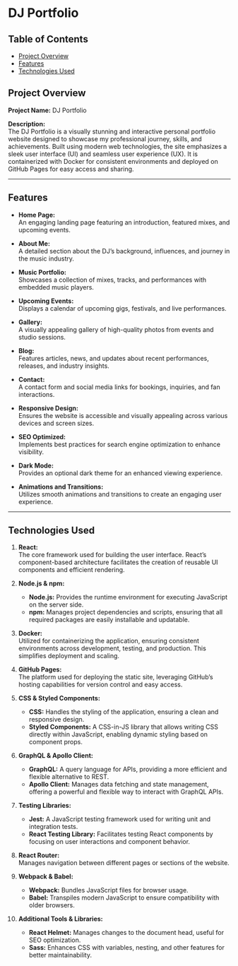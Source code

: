 # DJ Portfolio

## Table of Contents

- [Project Overview](#project-overview)
- [Features](#features)
- [Technologies Used](#technologies-used)


## Project Overview

**Project Name:** DJ Portfolio

**Description:**  
The DJ Portfolio is a visually stunning and interactive personal portfolio website designed to showcase my professional journey, skills, and achievements. Built using modern web technologies, the site emphasizes a sleek user interface (UI) and seamless user experience (UX). It is containerized with Docker for consistent environments and deployed on GitHub Pages for easy access and sharing.

---

## Features

- **Home Page:**  
  An engaging landing page featuring an introduction, featured mixes, and upcoming events.

- **About Me:**  
  A detailed section about the DJ’s background, influences, and journey in the music industry.

- **Music Portfolio:**  
  Showcases a collection of mixes, tracks, and performances with embedded music players.

- **Upcoming Events:**  
  Displays a calendar of upcoming gigs, festivals, and live performances.

- **Gallery:**  
  A visually appealing gallery of high-quality photos from events and studio sessions.

- **Blog:**  
  Features articles, news, and updates about recent performances, releases, and industry insights.

- **Contact:**  
  A contact form and social media links for bookings, inquiries, and fan interactions.

- **Responsive Design:**  
  Ensures the website is accessible and visually appealing across various devices and screen sizes.

- **SEO Optimized:**  
  Implements best practices for search engine optimization to enhance visibility.

- **Dark Mode:**  
  Provides an optional dark theme for an enhanced viewing experience.

- **Animations and Transitions:**  
  Utilizes smooth animations and transitions to create an engaging user experience.

---

## Technologies Used

1. **React:**  
   The core framework used for building the user interface. React’s component-based architecture facilitates the creation of reusable UI components and efficient rendering.

2. **Node.js & npm:**  
   - **Node.js:** Provides the runtime environment for executing JavaScript on the server side.
   - **npm:** Manages project dependencies and scripts, ensuring that all required packages are easily installable and updatable.

3. **Docker:**  
   Utilized for containerizing the application, ensuring consistent environments across development, testing, and production. This simplifies deployment and scaling.

4. **GitHub Pages:**  
   The platform used for deploying the static site, leveraging GitHub’s hosting capabilities for version control and easy access.

5. **CSS & Styled Components:**  
   - **CSS:** Handles the styling of the application, ensuring a clean and responsive design.
   - **Styled Components:** A CSS-in-JS library that allows writing CSS directly within JavaScript, enabling dynamic styling based on component props.

6. **GraphQL & Apollo Client:**  
   - **GraphQL:** A query language for APIs, providing a more efficient and flexible alternative to REST.
   - **Apollo Client:** Manages data fetching and state management, offering a powerful and flexible way to interact with GraphQL APIs.

7. **Testing Libraries:**  
   - **Jest:** A JavaScript testing framework used for writing unit and integration tests.
   - **React Testing Library:** Facilitates testing React components by focusing on user interactions and component behavior.

8. **React Router:**  
   Manages navigation between different pages or sections of the website.

9. **Webpack & Babel:**  
   - **Webpack:** Bundles JavaScript files for browser usage.
   - **Babel:** Transpiles modern JavaScript to ensure compatibility with older browsers.

10. **Additional Tools & Libraries:**  
    - **React Helmet:** Manages changes to the document head, useful for SEO optimization.
    - **Sass:** Enhances CSS with variables, nesting, and other features for better maintainability.





